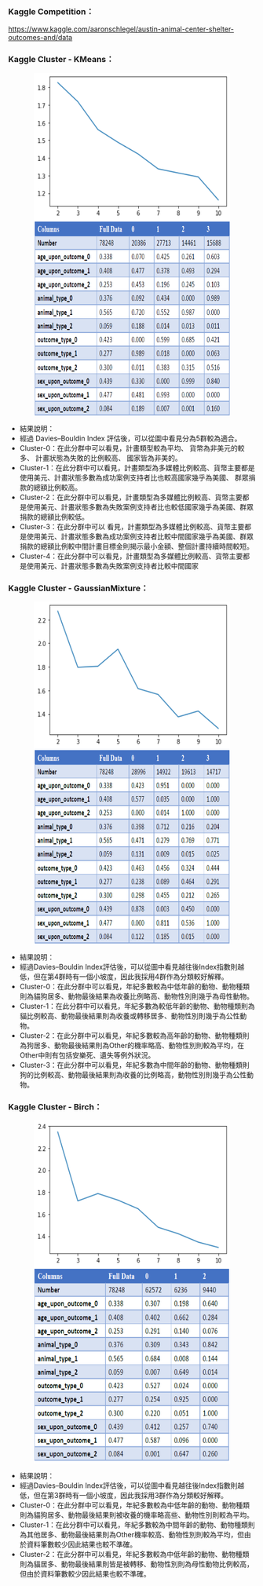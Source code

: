 ### Kaggle Competition：
https://www.kaggle.com/aaronschlegel/austin-animal-center-shelter-outcomes-and/data

### Kaggle Cluster - KMeans：
<p align="center">
<img align="center" width="400" height="300" src="./Images/KMeans_Cluster01.png">
<img align="center" width="400" height="400" src="./Images/KMeans_Cluster02.png">
</p>

* 結果說明：
*  經過 Davies–Bouldin Index 評估後，可以從圖中看見分為5群較為適合。
*  Cluster-0：在此分群中可以看見，計畫類型較為平均、 貨幣為非美元的較多、 計畫狀態為失敗的比例較高、 國家皆為非美的。
*  Cluster-1：在此分群中可以看見，計畫類型為多媒體比例較高、貨幣主要都是使用美元、計畫狀態多數為成功案例支持者比也較高國家幾乎為美國、 群眾捐款的總額比例較高。
*  Cluster-2：在此分群中可以看見，計畫類型為多媒體比例較高、貨幣主要都是使用美元、計畫狀態多數為失敗案例支持者比也較低國家幾乎為美國、群眾捐款的總額比例較低。
*  Cluster-3：在此分群中可以 看見，計畫類型為多媒體比例較高、貨幣主要都是使用美元、計畫狀態多數為成功案例支持者比較中間國家幾乎為美國、群眾捐款的總額比例較中間計畫目標金則揭示最小金額、整個計畫持續時間較短。
*  Cluster-4：在此分群中可以看見，計畫類型為多媒體比例較高、貨幣主要都是使用美元、計畫狀態多數為失敗案例支持者比較中間國家

### Kaggle Cluster - GaussianMixture：
<p align="center">
<img align="center" width="400" height="300" src="./Images/GaussianMixture_Cluster01.png">
<img align="center" width="400" height="400" src="./Images/GaussianMixture_Cluster02.png">
</p>

* 結果說明：
*  經過Davies–Bouldin Index評估後，可以從圖中看見越往後Index指數則越低，但在第4群時有一個小坡度，因此我採用4群作為分類較好解釋。
*  Cluster-0：在此分群中可以看見，年紀多數較為中低年齡的動物、動物種類則為貓狗居多、動物最後結果為收養比例略高、動物性別則幾乎為母性動物。
*  Cluster-1：在此分群中可以看見，年紀多數為較低年齡的動物、動物種類則為貓比例較高、動物最後結果則為收養或轉移居多、動物性別則幾乎為公性動物。
*  Cluster-2：在此分群中可以看見，年紀多數較為高年齡的動物、動物種類則為狗居多、動物最後結果則為Other的機率略高、動物性別則較為平均，在Other中則有包括安樂死、遺失等例外狀況。
*  Cluster-3：在此分群中可以看見，年紀多數為中間年齡的動物、動物種類則狗的比例較高、動物最後結果則為收養的比例略高，動物性別則幾乎為公性動物。

### Kaggle Cluster - Birch：
<p align="center">
<img align="center" width="400" height="300" src="./Images/Birch_Cluster01.png">
<img align="center" width="400" height="400" src="./Images/Birch_Cluster02.png">
</p>

* 結果說明：
*  經過Davies–Bouldin Index評估後，可以從圖中看見越往後Index指數則越低，但在第3群時有一個小坡度，因此我採用3群作為分類較好解釋。
*  Cluster-0：在此分群中可以看見，年紀多數較為中低年齡的動物、動物種類則為貓狗居多、動物最後結果則被收養的機率略高些、動物性別則較為平均。
*  Cluster-1：在此分群中可以看見，年紀多數較為中間年齡的動物、動物種類則為其他居多、動物最後結果則為Other機率較高、動物性別則較為平均，但由於資料筆數較少因此結果也較不準確。
*  Cluster-2：在此分群中可以看見，年紀多數較為中低年齡的動物、動物種類則為貓居多、動物最後結果則皆是被轉移、動物性別則為母性動物比例較高，但由於資料筆數較少因此結果也較不準確。
